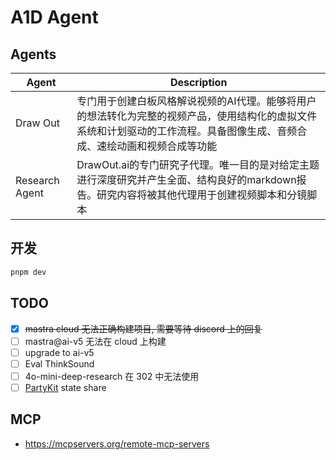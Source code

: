 # A1D Agent

## Agents

| Agent | Description |
|-------|-------------|
| Draw Out | 专门用于创建白板风格解说视频的AI代理。能够将用户的想法转化为完整的视频产品，使用结构化的虚拟文件系统和计划驱动的工作流程。具备图像生成、音频合成、速绘动画和视频合成等功能|
| Research Agent | DrawOut.ai的专门研究子代理。唯一目的是对给定主题进行深度研究并产生全面、结构良好的markdown报告。研究内容将被其他代理用于创建视频脚本和分镜脚本 |

## 开发

```sh
pnpm dev
```

## TODO

- [x] <del>mastra cloud 无法正确构建项目, 需要等待 discord 上的回复</del>
- [ ] mastra@ai-v5 无法在 cloud 上构建
- [ ] upgrade to ai-v5
- [ ] Eval ThinkSound
- [ ] 4o-mini-deep-research 在 302 中无法使用
- [ ] [PartyKit](https://github.com/cloudflare/partykit) state share

## MCP
- https://mcpservers.org/remote-mcp-servers